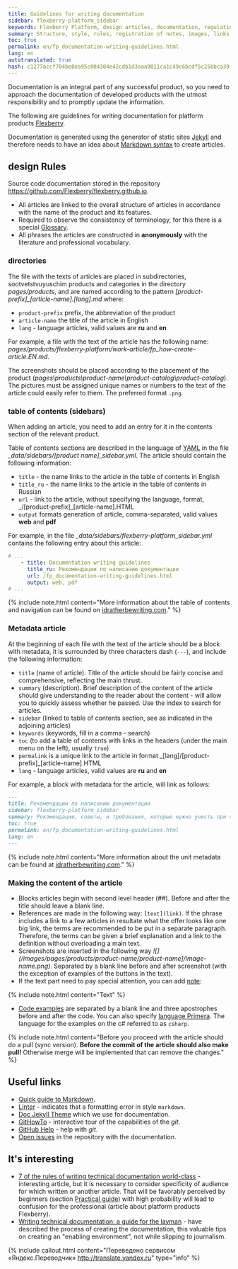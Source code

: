 ```yaml
--- 
title: Guidelines for writing documentation 
sidebar: flexberry-platform_sidebar 
keywords: Flexberry Platform, design articles, documentation, regulations 
summary: Structure, style, rules, registration of notes, images, links, and code examples 
toc: true 
permalink: en/fp_documentation-writing-guidelines.html 
lang: en 
autotranslated: true 
hash: c1277accf704be8ea95c004304e42cdb1d3aaa9011ca1c49c6bcdf5c25bbca39 
--- 
```


Documentation is an integral part of any successful product, so you need to approach the documentation of developed products with the utmost responsibility and to promptly update the information. 

The following are guidelines for writing documentation for platform products [Flexberry](https://flexberry.github.io/ru//fp_landing_page.html). 

Documentation is generated using the generator of static sites [Jekyll](https://jekyllrb.com/) and therefore needs to have an idea about [Markdown syntax](https://daringfireball.net/projects/markdown/syntax) to create articles. 

## design Rules 

Source code documentation stored in the repository <https://github.com/Flexberry/flexberry.github.io>. 

* All articles are linked to the overall structure of articles in accordance with the name of the product and its features. 
* Required to observe the consistency of terminology, for this there is a special [Glossary](fp_glossary.html). 
* All phrases the articles are constructed in __anonymously__ with the literature and professional vocabulary. 

### directories 

The file with the texts of articles are placed in subdirectories, sootvetstvuyuschim products and categories in the directory _pages/products_, and are named according to the pattern _\[product-prefix\]\_\[article-name\].\[lang\].md_ where: 

* `product-prefix` prefix, the abbreviation of the product 
* `article-name` the title of the article in English 
* `lang` - language articles, valid values are **ru** and **en** 

For example, a file with the text of the article has the following name: _pages/products/flexberry-platform/work-article/fp_how-create-article.EN.md_. 

The screenshots should be placed according to the placement of the product (_pages\products\product-name\product-catalog\product-catalog_). The pictures must be assigned unique names or numbers to the text of the article could easily refer to them. The preferred format `.png`. 

### table of contents (sidebars) 

When adding an article, you need to add an entry for it in the contents section of the relevant product. 

Table of contents sections are described in the language of [YAML](https://yaml.org/) in the file _\_data/sidebars/\[product name\]\_sidebar.yml_. 
The article should contain the following information: 

* `title` - the name links to the article in the table of contents in English 
* `title_ru` - the name links to the article in the table of contents in Russian 
* `url` - link to the article, without specifying the language, format, _/\[product-prefix\]\_\[article-name\].HTML 
* `output` formats generation of article, comma-separated, valid values **web** and **pdf** 

For example, in the file _\_data/sidebars/flexberry-platform\_sidebar.yml_ contains the following entry about this article: 

```yml
# ...
    - title: Documentation writing guidelines
      title_ru: Рекомендации по написанию документации
      url: /fp_documentation-writing-guidelines.html
      output: web, pdf
# ...
``` 

{% include note.html content="More information about the table of contents and navigation can be found on [idratherbewriting.com](https://idratherbewriting.com/documentation-theme-jekyll/mydoc_sidebar_navigation.html)." %} 

### Metadata article 

At the beginning of each file with the text of the article should be a block with metadata, it is surrounded by three characters dash (`---`), and include the following information: 

* `title` (name of article). Title of the article should be fairly concise and comprehensive, reflecting the main thrust. 
* `summary` (description). Brief description of the content of the article should give understanding to the reader about the content - will allow you to quickly assess whether he passed. Use the index to search for articles. 
* `sidebar` (linked to table of contents section, see as indicated in the adjoining articles) 
* `keywords` (keywords, fill in a comma - search) 
* `toc` (to add a table of contents with links in the headers (under the main menu on the left), usually `true`) 
* `permalink` is a unique link to the article in format _\[lang\]/\[product-prefix\]\_\[article-name\].HTML 
* `lang` - language articles, valid values are **ru** and **en** 

For example, a block with metadata for the article, will link as follows: 

```md
---
title: Рекомендации по написанию документации
sidebar: flexberry-platform_sidebar
summary: Рекомендации, советы, и требования, которые нужно учесть при создании статьи.
toc: true
permalink: en/fp_documentation-writing-guidelines.html
lang: en
---
``` 

{% include note.html content="More information about the unit metadata can be found at [idratherbewriting.com](https://idratherbewriting.com/documentation-theme-jekyll/mydoc_pages.html#frontmatter)." %} 

### Making the content of the article 

* Blocks articles begin with second level header (##). Before and after the title should leave a blank line. 
* References are made in the following way: `[text](link)`. If the phrase includes a link to a few articles in resultate what the offer looks like one big link, the terms are recommended to be put in a separate paragraph. Therefore, the terms can be given a brief explanation and a link to the definition without overloading a main text. 
* Screenshots are inserted in the following way _\!\[\]\(/images/pages/products/product-name/product-name]/image-name.png)_. Separated by a blank line before and after screenshot (with the exception of examples of the buttons in the text). 
* If the text part need to pay special attention, you can add [note](https://flexberry.github.io/mydoc_alerts.html): 

{% include note.html content="Text" %} 

* [Code examples](https://flexberry.github.io/mydoc_code_samples.html) are separated by a blank line and three apostrophes before and after the code. You can also specify [language Primera](http://idratherbewriting.com/documentation-theme-jekyll/mydoc_syntax_highlighting.html#available-lexers). The language for the examples on the c# referred to as `csharp`. 

{% include note.html content="Before you proceed with the article should do a pull (sync version). **Before the commit of the article should also make pull!** Otherwise merge will be implemented that can remove the changes." %} 

## Useful links 

* [Quick guide to Markdown](https://paulradzkov.com/2014/markdown_cheatsheet/). 
* [Linter](https://marketplace.visualstudio.com/items?itemName=DavidAnson.vscode-markdownlint) - indicates that a formatting error in style `markdown`. 
* [Doc Jekyll Theme](https://idratherbewriting.com/documentation-theme-jekyll/) which we use for documentation. 
* [GitHowTo](https://githowto.com/ru) - interactive tour of the capabilities of the _git_. 
* [GitHub Help](https://help.github.com/) - help with _git_. 
* [Open issues](https://github.com/Flexberry/flexberry.github.io/issues) in the repository with the documentation. 

## It's interesting 

* [7 of the rules of writing technical documentation world-class](https://habr.com/ru/post/303760/) - interesting article, but it is necessary to consider specificity of audience for which written or another article. That will be favorably perceived by beginners (section [Practical guide](https://flexberry.github.io/ru//gpg_landing-page.html)) with high probability will lead to confusion for the professional (article about platform products Flexberry). 
* [Writing technical documentation: a guide for the layman](https://habr.com/ru/post/421549/) - have described the process of creating the documentation, this valuable tips on creating an "enabling environment", not while slipping to journalism. 



{% include callout.html content="Переведено сервисом «Яндекс.Переводчик» <http://translate.yandex.ru>" type="info" %}
